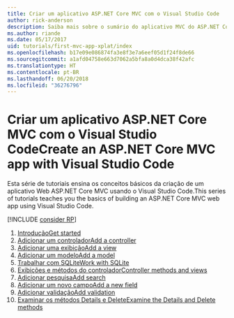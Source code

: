 ```yaml
---
title: Criar um aplicativo ASP.NET Core MVC com o Visual Studio Code
author: rick-anderson
description: Saiba mais sobre o sumário do aplicativo MVC do ASP.NET Core com o tutorial de código do Visual Studio Code.
ms.author: riande
ms.date: 05/17/2017
uid: tutorials/first-mvc-app-xplat/index
ms.openlocfilehash: b17e09e086874fa3e8f3e7a6eef05d1f24f8de66
ms.sourcegitcommit: a1afd04758e663d7062a5bfa8a0d4dca38f42afc
ms.translationtype: HT
ms.contentlocale: pt-BR
ms.lasthandoff: 06/20/2018
ms.locfileid: "36276796"
---
```

# <a name="create-an-aspnet-core-mvc-app-with-visual-studio-code"></a><span data-ttu-id="2cc35-103">Criar um aplicativo ASP.NET Core MVC com o Visual Studio Code</span><span class="sxs-lookup"><span data-stu-id="2cc35-103">Create an ASP.NET Core MVC app with Visual Studio Code</span></span>

<span data-ttu-id="2cc35-104">Esta série de tutoriais ensina os conceitos básicos da criação de um aplicativo Web ASP.NET Core MVC usando o Visual Studio Code.</span><span class="sxs-lookup"><span data-stu-id="2cc35-104">This series of tutorials teaches you the basics of building an ASP.NET Core MVC web app using Visual Studio Code.</span></span> 

[!INCLUDE [consider RP](../../includes/razor.md)]

1. [<span data-ttu-id="2cc35-105">Introdução</span><span class="sxs-lookup"><span data-stu-id="2cc35-105">Get started</span></span>](xref:tutorials/first-mvc-app-xplat/start-mvc)
1. [<span data-ttu-id="2cc35-106">Adicionar um controlador</span><span class="sxs-lookup"><span data-stu-id="2cc35-106">Add a controller</span></span>](xref:tutorials/first-mvc-app-xplat/adding-controller)
1. [<span data-ttu-id="2cc35-107">Adicionar uma exibição</span><span class="sxs-lookup"><span data-stu-id="2cc35-107">Add a view</span></span>](xref:tutorials/first-mvc-app-xplat/adding-view)
1. [<span data-ttu-id="2cc35-108">Adicionar um modelo</span><span class="sxs-lookup"><span data-stu-id="2cc35-108">Add a model</span></span>](xref:tutorials/first-mvc-app-xplat/adding-model)
1. [<span data-ttu-id="2cc35-109">Trabalhar com SQLite</span><span class="sxs-lookup"><span data-stu-id="2cc35-109">Work with SQLite</span></span>](xref:tutorials/first-mvc-app-xplat/working-with-sql)
1. [<span data-ttu-id="2cc35-110">Exibições e métodos do controlador</span><span class="sxs-lookup"><span data-stu-id="2cc35-110">Controller methods and views</span></span>](xref:tutorials/first-mvc-app-xplat/controller-methods-views)
1. [<span data-ttu-id="2cc35-111">Adicionar pesquisa</span><span class="sxs-lookup"><span data-stu-id="2cc35-111">Add search</span></span>](xref:tutorials/first-mvc-app-xplat/search)
1. [<span data-ttu-id="2cc35-112">Adicionar um novo campo</span><span class="sxs-lookup"><span data-stu-id="2cc35-112">Add a new field</span></span>](xref:tutorials/first-mvc-app-xplat/new-field)
1. [<span data-ttu-id="2cc35-113">Adicionar validação</span><span class="sxs-lookup"><span data-stu-id="2cc35-113">Add validation</span></span>](xref:tutorials/first-mvc-app-xplat/validation)
1. [<span data-ttu-id="2cc35-114">Examinar os métodos Details e Delete</span><span class="sxs-lookup"><span data-stu-id="2cc35-114">Examine the Details and Delete methods</span></span>](xref:tutorials/first-mvc-app/details)
